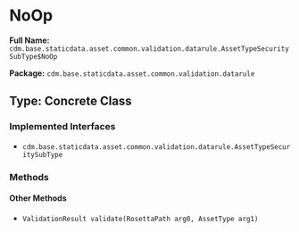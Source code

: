 # NoOp

**Full Name:** `cdm.base.staticdata.asset.common.validation.datarule.AssetTypeSecuritySubType$NoOp`

**Package:** `cdm.base.staticdata.asset.common.validation.datarule`

## Type: Concrete Class

### Implemented Interfaces

- `cdm.base.staticdata.asset.common.validation.datarule.AssetTypeSecuritySubType`

### Methods

#### Other Methods

- `ValidationResult validate(RosettaPath arg0, AssetType arg1)`

